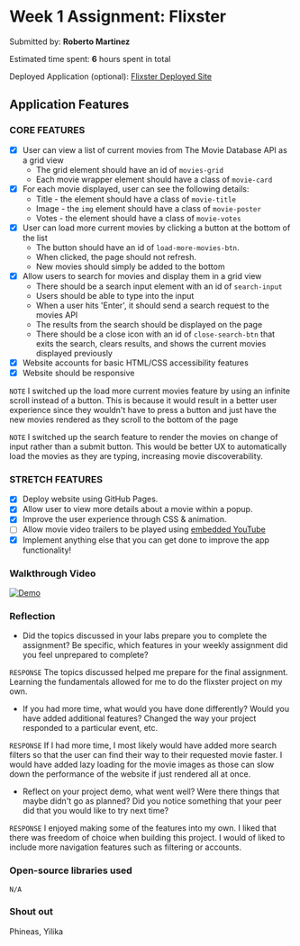 # Week 1 Assignment: Flixster
Submitted by: **Roberto Martinez**

Estimated time spent: **6** hours spent in total

Deployed Application (optional): [Flixster Deployed Site](https://facebook-university-projects.github.io/flixster_starter/)

## Application Features

### CORE FEATURES

- [x] User can view a list of current movies from The Movie Database API as a grid view
  - The grid element should have an id of `movies-grid`
  - Each movie wrapper element should have a class of `movie-card`
- [x] For each movie displayed, user can see the following details:
  - Title - the element should have a class of `movie-title`
  - Image - the `img` element should have a class of `movie-poster`
  - Votes - the element should have a class of `movie-votes`
- [x] User can load more current movies by clicking a button at the bottom of the list
  - The button should have an id of `load-more-movies-btn`.
  - When clicked, the page should not refresh.
  - New movies should simply be added to the bottom
- [x] Allow users to search for movies and display them in a grid view
  - There should be a search input element with an id of `search-input`
  - Users should be able to type into the input
  - When a user hits 'Enter', it should send a search request to the movies API
  - The results from the search should be displayed on the page
  - There should be a close icon with an id of `close-search-btn` that exits the search, clears results, and shows the current movies displayed previously
- [x] Website accounts for basic HTML/CSS accessibility features
- [x] Website should be responsive

`NOTE` I switched up the load more current movies feature by using an infinite scroll instead of a button. This is because it would result in a better user experience since they wouldn't have to press a button and just have the new movies rendered as they scroll to the bottom of the page

`NOTE` I switched up the search feature to render the movies on change of input rather than a submit button. This would be better UX to automatically load the movies as they are typing, increasing movie discoverability.

### STRETCH FEATURES

- [x] Deploy website using GitHub Pages.
- [X] Allow user to view more details about a movie within a popup.
- [x] Improve the user experience through CSS & animation.
- [ ] Allow movie video trailers to be played using [embedded YouTube](https://support.google.com/youtube/answer/171780?hl=en)
- [x] Implement anything else that you can get done to improve the app functionality!

### Walkthrough Video

[![Demo](https://cdn.loom.com/sessions/thumbnails/6c9adc207b994166b7211d1851d16606-with-play.gif)](https://www.loom.com/share/6c9adc207b994166b7211d1851d16606)

### Reflection

* Did the topics discussed in your labs prepare you to complete the assignment? Be specific, which features in your weekly assignment did you feel unprepared to complete?

`RESPONSE` The topics discussed helped me prepare for the final assignment. Learning the fundamentals allowed for me to do the flixster project on my own.

* If you had more time, what would you have done differently? Would you have added additional features? Changed the way your project responded to a particular event, etc.

`RESPONSE` If I had more time, I most likely would have added more search filters so that the user can find their way to their requested movie faster. I would have added lazy loading for the movie images as those can slow down the performance of the website if just rendered all at once.

* Reflect on your project demo, what went well? Were there things that maybe didn't go as planned? Did you notice something that your peer did that you would like to try next time?

`RESPONSE` I enjoyed making some of the features into my own. I liked that there was freedom of choice when building this project. I would of liked to include more navigation features such as filtering or accounts.

### Open-source libraries used

`N/A`

### Shout out

Phineas, Yilika
